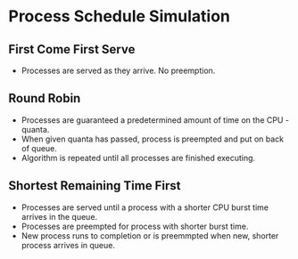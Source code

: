# Process Schedule Simulation
## First Come First Serve
- Processes are served as they arrive. No preemption.

## Round Robin
- Processes are guaranteed a predetermined amount of time on the CPU - quanta.
- When given quanta has passed, process is preempted and put on back of queue.
- Algorithm is repeated until all processes are finished executing.

## Shortest Remaining Time First
- Processes are served until a process with a shorter CPU burst time arrives in the queue.
- Processes are preempted for process with shorter burst time.
- New process runs to completion or is preemmpted when new, shorter process arrives in queue.